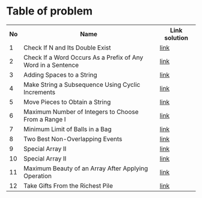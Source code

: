 # **Table of problem**

<table>
  <tr>
    <th>No</th>
    <th>Name</th>
    <th>Link solution</th>
  </tr>

  <tr>
    <td>1</td>
    <td>Check If N and Its Double Exist</td>
    <td><a href="https://leetcode.com/problems/check-if-n-and-its-double-exist/submissions/1468175143">link</a></td>
  </tr>

  <tr>
    <td>2</td>
    <td>Check If a Word Occurs As a Prefix of Any Word in a Sentence</td>
    <td><a href="https://leetcode.com/problems/check-if-a-word-occurs-as-a-prefix-of-any-word-in-a-sentence/submissions/1467908555">link</a></td>
  </tr>
  
  <tr>
    <td>3</td>
    <td>Adding Spaces to a String</td>
    <td><a href="https://leetcode.com/problems/adding-spaces-to-a-string/submissions/1468821801">link</a></td>
  </tr>

  <tr>
    <td>4</td>
    <td>Make String a Subsequence Using Cyclic Increments</td>
    <td><a href="https://leetcode.com/problems/make-string-a-subsequence-using-cyclic-increments/submissions/1470038997">link</a></td>
  </tr>

  <tr>
    <td>5</td>
    <td>Move Pieces to Obtain a String</td>
    <td><a href="https://leetcode.com/problems/move-pieces-to-obtain-a-string/submissions/1470921937">link</a></td>
  </tr>

  <tr>
    <td>6</td>
    <td>Maximum Number of Integers to Choose From a Range I</td>
    <td><a href="https://leetcode.com/problems/maximum-number-of-integers-to-choose-from-a-range-i/submissions/1471680938">link</a></td>
  </tr>

  <tr>
    <td>7</td>
    <td>Minimum Limit of Balls in a Bag</td>
    <td><a href="https://leetcode.com/problems/minimum-limit-of-balls-in-a-bag/submissions/1472322067">link</a></td>
  </tr>

  <tr>
    <td>8</td>
    <td>Two Best Non-Overlapping Events</td>
    <td><a href="https://leetcode.com/problems/two-best-non-overlapping-events/submissions/1473614646">link</a></td>
  </tr>

  <tr>
    <td>9</td>
    <td>Special Array II</td>
    <td><a href="https://leetcode.com/problems/special-array-ii/submissions/1474054933">link</a></td>
  </tr>

  <tr>
    <td>10</td>
    <td>Special Array II</td>
    <td><a href="https://leetcode.com/problems/find-longest-special-substring-that-occurs-thrice-i/submissions/1475286156">link</a></td>
  </tr>

  <tr>
    <td>11</td>
    <td>Maximum Beauty of an Array After Applying Operation</td>
    <td><a href="https://leetcode.com/problems/maximum-beauty-of-an-array-after-applying-operation/submissions/1476263235">link</a></td>
  </tr>

  <tr>
    <td>12</td>
    <td>Take Gifts From the Richest Pile</td>
    <td><a href="https://leetcode.com/problems/take-gifts-from-the-richest-pile/submissions/1477147314">link</a></td>
  </tr>
</table>
